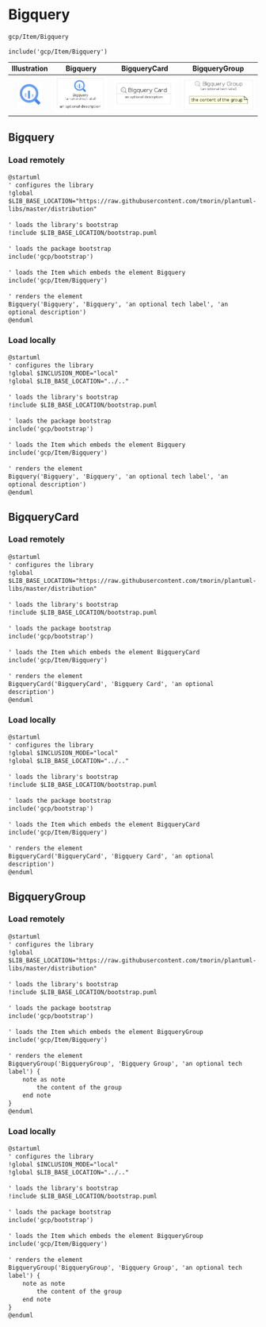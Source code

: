 # Bigquery


```text
gcp/Item/Bigquery
```

```text
include('gcp/Item/Bigquery')
```



| Illustration | Bigquery | BigqueryCard | BigqueryGroup |
| :---: | :---: | :---: | :---: |
| ![illustration for Illustration](../../gcp/Item/Bigquery.png) | ![illustration for Bigquery](../../gcp/Item/Bigquery.Local.png) | ![illustration for BigqueryCard](../../gcp/Item/BigqueryCard.Local.png) | ![illustration for BigqueryGroup](../../gcp/Item/BigqueryGroup.Local.png) |




## Bigquery

### Load remotely
```plantuml
@startuml
' configures the library
!global $LIB_BASE_LOCATION="https://raw.githubusercontent.com/tmorin/plantuml-libs/master/distribution"

' loads the library's bootstrap
!include $LIB_BASE_LOCATION/bootstrap.puml

' loads the package bootstrap
include('gcp/bootstrap')

' loads the Item which embeds the element Bigquery
include('gcp/Item/Bigquery')

' renders the element
Bigquery('Bigquery', 'Bigquery', 'an optional tech label', 'an optional description')
@enduml
```

### Load locally
```plantuml
@startuml
' configures the library
!global $INCLUSION_MODE="local"
!global $LIB_BASE_LOCATION="../.."

' loads the library's bootstrap
!include $LIB_BASE_LOCATION/bootstrap.puml

' loads the package bootstrap
include('gcp/bootstrap')

' loads the Item which embeds the element Bigquery
include('gcp/Item/Bigquery')

' renders the element
Bigquery('Bigquery', 'Bigquery', 'an optional tech label', 'an optional description')
@enduml
```

## BigqueryCard

### Load remotely
```plantuml
@startuml
' configures the library
!global $LIB_BASE_LOCATION="https://raw.githubusercontent.com/tmorin/plantuml-libs/master/distribution"

' loads the library's bootstrap
!include $LIB_BASE_LOCATION/bootstrap.puml

' loads the package bootstrap
include('gcp/bootstrap')

' loads the Item which embeds the element BigqueryCard
include('gcp/Item/Bigquery')

' renders the element
BigqueryCard('BigqueryCard', 'Bigquery Card', 'an optional description')
@enduml
```

### Load locally
```plantuml
@startuml
' configures the library
!global $INCLUSION_MODE="local"
!global $LIB_BASE_LOCATION="../.."

' loads the library's bootstrap
!include $LIB_BASE_LOCATION/bootstrap.puml

' loads the package bootstrap
include('gcp/bootstrap')

' loads the Item which embeds the element BigqueryCard
include('gcp/Item/Bigquery')

' renders the element
BigqueryCard('BigqueryCard', 'Bigquery Card', 'an optional description')
@enduml
```

## BigqueryGroup

### Load remotely
```plantuml
@startuml
' configures the library
!global $LIB_BASE_LOCATION="https://raw.githubusercontent.com/tmorin/plantuml-libs/master/distribution"

' loads the library's bootstrap
!include $LIB_BASE_LOCATION/bootstrap.puml

' loads the package bootstrap
include('gcp/bootstrap')

' loads the Item which embeds the element BigqueryGroup
include('gcp/Item/Bigquery')

' renders the element
BigqueryGroup('BigqueryGroup', 'Bigquery Group', 'an optional tech label') {
    note as note
        the content of the group
    end note
}
@enduml
```

### Load locally
```plantuml
@startuml
' configures the library
!global $INCLUSION_MODE="local"
!global $LIB_BASE_LOCATION="../.."

' loads the library's bootstrap
!include $LIB_BASE_LOCATION/bootstrap.puml

' loads the package bootstrap
include('gcp/bootstrap')

' loads the Item which embeds the element BigqueryGroup
include('gcp/Item/Bigquery')

' renders the element
BigqueryGroup('BigqueryGroup', 'Bigquery Group', 'an optional tech label') {
    note as note
        the content of the group
    end note
}
@enduml
```

